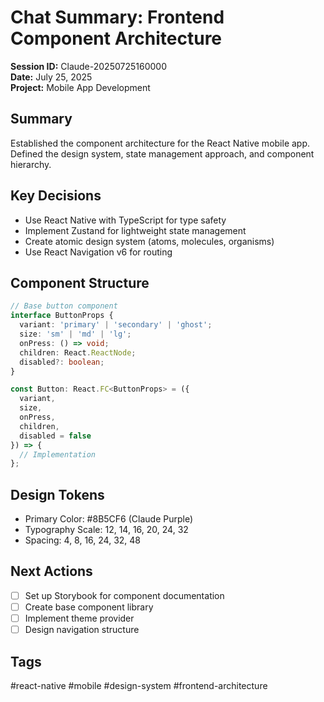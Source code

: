 # Chat Summary: Frontend Component Architecture
**Session ID:** Claude-20250725160000  
**Date:** July 25, 2025  
**Project:** Mobile App Development

## Summary
Established the component architecture for the React Native mobile app. Defined the design system, state management approach, and component hierarchy.

## Key Decisions
- Use React Native with TypeScript for type safety
- Implement Zustand for lightweight state management
- Create atomic design system (atoms, molecules, organisms)
- Use React Navigation v6 for routing

## Component Structure
```typescript
// Base button component
interface ButtonProps {
  variant: 'primary' | 'secondary' | 'ghost';
  size: 'sm' | 'md' | 'lg';
  onPress: () => void;
  children: React.ReactNode;
  disabled?: boolean;
}

const Button: React.FC<ButtonProps> = ({ 
  variant, 
  size, 
  onPress, 
  children, 
  disabled = false 
}) => {
  // Implementation
};
```

## Design Tokens
- Primary Color: #8B5CF6 (Claude Purple)
- Typography Scale: 12, 14, 16, 20, 24, 32
- Spacing: 4, 8, 16, 24, 32, 48

## Next Actions
- [ ] Set up Storybook for component documentation
- [ ] Create base component library
- [ ] Implement theme provider
- [ ] Design navigation structure

## Tags
#react-native #mobile #design-system #frontend-architecture